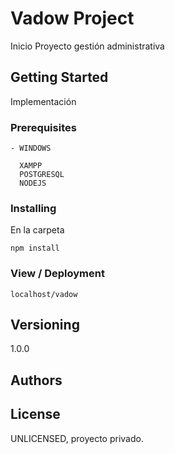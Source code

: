 # Vadow Project

Inicio Proyecto gestión administrativa

## Getting Started

Implementación

### Prerequisites


```
- WINDOWS

  XAMPP
  POSTGRESQL
  NODEJS

```

### Installing

En la carpeta 
```
npm install
```

### View / Deployment

```
localhost/vadow
```


## Versioning

1.0.0

## Authors


## License

UNLICENSED, proyecto privado.